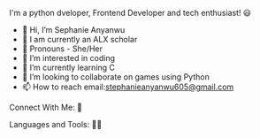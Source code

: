 I'm a python dveloper, Frontend Developer and tech enthusiast! 😃

- 👋 Hi, I’m Sephanie Anyanwu
- 🎉 I am currently an ALX scholar
- 👗 Pronouns - She/Her
- 👀 I’m interested in coding
- 🌱 I’m currently learning C
- 💞️ I’m looking to collaborate on games using Python
- 📫 How to reach email:stephanieanyanwu605@gmail.com

Connect With Me: 🤝


Languages and Tools: 🧑‍💻



<!---
stephanieAnyanwu/stephanieAnyanwu is a ✨ special ✨ repository because its `README.md` (this file) appears on your GitHub profile.
You can click the Preview link to take a look at your changes.
--->
